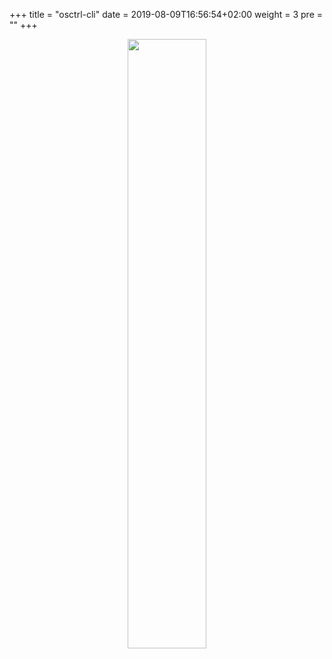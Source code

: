 +++
title = "osctrl-cli"
date = 2019-08-09T16:56:54+02:00
weight = 3
pre = ""
+++

<p align="center">

  <img src="/osctrl-cli.png" style="width:50%; margin: 0;"/>

</p>
